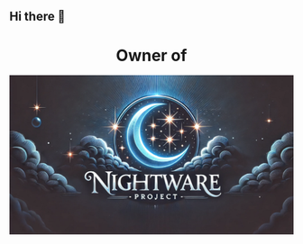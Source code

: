 ## Hi there 👋
<h1 align="center">Owner of</h1>
<img width="" height="" src="https://github.com/TMatheo/TMatheo/blob/main/NightWareBanner.png?raw=true">

